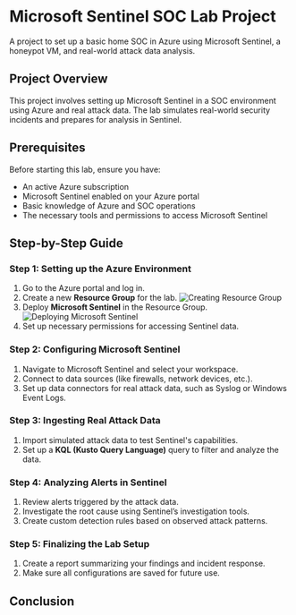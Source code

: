 # Microsoft Sentinel SOC Lab Project
A project to set up a basic home SOC in Azure using Microsoft Sentinel, a honeypot VM, and real-world attack data analysis.

## Project Overview
This project involves setting up Microsoft Sentinel in a SOC environment using Azure and real attack data. The lab simulates real-world security incidents and prepares for analysis in Sentinel.

## Prerequisites
Before starting this lab, ensure you have:
- An active Azure subscription
- Microsoft Sentinel enabled on your Azure portal
- Basic knowledge of Azure and SOC operations
- The necessary tools and permissions to access Microsoft Sentinel

## Step-by-Step Guide

### Step 1: Setting up the Azure Environment
1. Go to the Azure portal and log in.
2. Create a new **Resource Group** for the lab.
   ![Creating Resource Group](./images/azure-resource-group.png)
3. Deploy **Microsoft Sentinel** in the Resource Group.
   ![Deploying Microsoft Sentinel](./images/deploy-sentinel.png)
4. Set up necessary permissions for accessing Sentinel data.

### Step 2: Configuring Microsoft Sentinel
1. Navigate to Microsoft Sentinel and select your workspace.
2. Connect to data sources (like firewalls, network devices, etc.).
3. Set up data connectors for real attack data, such as Syslog or Windows Event Logs.

### Step 3: Ingesting Real Attack Data
1. Import simulated attack data to test Sentinel's capabilities.
2. Set up a **KQL (Kusto Query Language)** query to filter and analyze the data.

### Step 4: Analyzing Alerts in Sentinel
1. Review alerts triggered by the attack data.
2. Investigate the root cause using Sentinel’s investigation tools.
3. Create custom detection rules based on observed attack patterns.

### Step 5: Finalizing the Lab Setup
1. Create a report summarizing your findings and incident response.
2. Make sure all configurations are saved for future use.

## Conclusion
